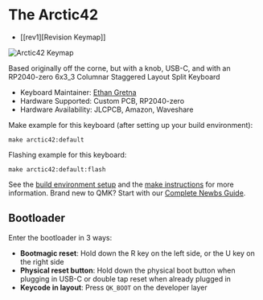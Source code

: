 # The Arctic42

- [[rev1][Revision Keymap]]

![Arctic42 Keymap](https://i.imgur.com/vb8BvgZ.png)

Based originally off the corne, but with a knob, USB-C, and with an RP2040-zero
6x3_3 Columnar Staggered Layout Split Keyboard

* Keyboard Maintainer: [Ethan Gretna](https://github.com/PixelFrosty)
* Hardware Supported: Custom PCB, RP2040-zero
* Hardware Availability: JLCPCB, Amazon, Waveshare

Make example for this keyboard (after setting up your build environment):

    make arctic42:default

Flashing example for this keyboard:

    make arctic42:default:flash

See the [build environment setup](https://docs.qmk.fm/#/getting_started_build_tools) and the [make instructions](https://docs.qmk.fm/#/getting_started_make_guide) for more information. Brand new to QMK? Start with our [Complete Newbs Guide](https://docs.qmk.fm/#/newbs).

## Bootloader

Enter the bootloader in 3 ways:

* **Bootmagic reset**: Hold down the R key on the left side, or the U key on the right side
* **Physical reset button**: Hold down the physical boot button when plugging in USB-C or double tap reset when already plugged in
* **Keycode in layout**: Press `QK_BOOT` on the developer layer

